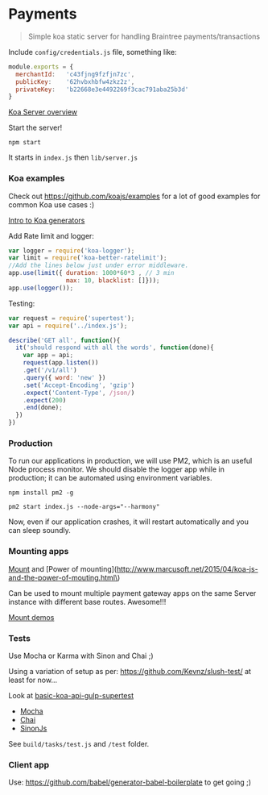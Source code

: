 Payments
========

> Simple koa static server for handling Braintree payments/transactions

Include `config/credentials.js` file, something like:

```js
module.exports = {
  merchantId:   'c43fjng9fzfjn7zc',
  publicKey:    '62hvbxhbfw4zkz2z',
  privateKey:   'b22668e3e4492269f3cac791aba25b3d'  
}
```

[Koa Server overview](http://koajs.com/)

Start the server!

`npm start`

It starts in `index.js` then `lib/server.js`

### Koa examples

Check out https://github.com/koajs/examples for a lot of good examples for common Koa use cases :)

[Intro to Koa generators](http://code.tutsplus.com/tutorials/introduction-to-generators-koajs-part-2--cms-21756)

Add Rate limit and logger:

```js
var logger = require('koa-logger');
var limit = require('koa-better-ratelimit');
//Add the lines below just under error middleware.
app.use(limit({ duration: 1000*60*3 , // 3 min
                max: 10, blacklist: []}));
app.use(logger());
```

Testing:

```js
var request = require('supertest');
var api = require('../index.js');

describe('GET all', function(){
  it('should respond with all the words', function(done){
    var app = api;
    request(app.listen())
    .get('/v1/all')
    .query({ word: 'new' })
    .set('Accept-Encoding', 'gzip')
    .expect('Content-Type', /json/)
    .expect(200)
    .end(done);
  })
})
```

### Production

To run our applications in production, we will use PM2, which is an useful Node process monitor. We should disable the logger app while in production; it can be automated using environment variables.

`npm install pm2 -g`

`pm2 start index.js --node-args="--harmony"`

Now, even if our application crashes, it will restart automatically and you can sleep soundly.

### Mounting apps

[Mount](https://github.com/koajs/mount) and [Power of mounting](http://www.marcusoft.net/2015/04/koa-js-and-the-power-of-mouting.html\)

Can be used to mount multiple payment gateway apps on the same Server instance with different base routes. Awesome!!!

[Mount demos](https://github.com/marcusoftnet/mountDemos)

### Tests

Use Mocha or Karma with Sinon and Chai ;)

Using a variation of setup as per: https://github.com/Kevnz/slush-test/ at least for now...

Look at [basic-koa-api-gulp-supertest](http://russmatney.com/techsposure/basic-koa-api-gulp-supertest/)

-	[Mocha](https://mochajs.org/)
-	[Chai](http://chaijs.com/)
-	[SinonJs](http://sinonjs.org/)

See `build/tasks/test.js` and `/test` folder.

### Client app

Use: https://github.com/babel/generator-babel-boilerplate to get going ;)
